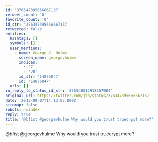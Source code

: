 ```yaml
---
id: '376347395656667137'
retweet_count: '0'
favorite_count: '0'
id_str: '376347395656667137'
retweeted: false
entities:
  hashtags: []
  symbols: []
  user_mentions:
    - name: George V. Hulme
      screen_name: georgevhulme
      indices:
        - '7'
        - '20'
      id_str: '14876847'
      id: '14876847'
  urls: []
in_reply_to_status_id_str: '376340012918267904'
original_url: https://twitter.com/jth/status/376347395656667137
date: '2013-09-07T14:13:05.000Z'
sitemap: false
robots: noindex
reply: true
title: '@bfist @georgevhulme Why would you trust truecrypt more?'
---
```


@bfist @georgevhulme Why would you trust truecrypt more?